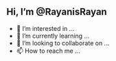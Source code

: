## Hi, I’m @RayanisRayan
- 👀 I’m interested in ...
- 🌱 I’m currently learning ...
- 💞️ I’m looking to collaborate on ...
- 📫 How to reach me ...

<!---
RayanisRayan/RayanisRayan is a ✨ special ✨ repository because its `README.md` (this file) appears on your GitHub profile.
You can click the Preview link to take a look at your changes.
--->
